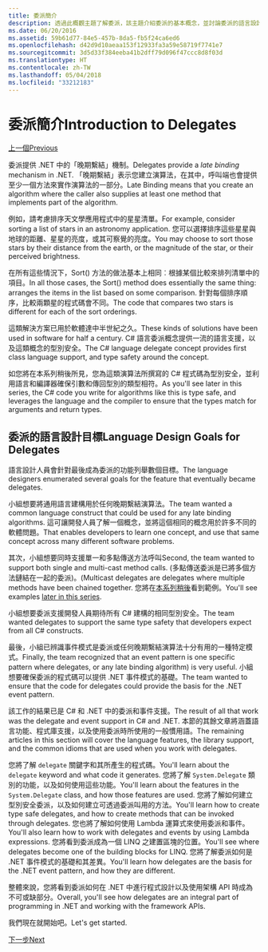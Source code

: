 ```yaml
---
title: 委派簡介
description: 透過此概觀主題了解委派，該主題介紹委派的基本概念，並討論委派的語言設計目標。
ms.date: 06/20/2016
ms.assetid: 59b61d77-84e5-457b-8da5-fb5f24ca6ed6
ms.openlocfilehash: d42d9d10aeaa153f12933fa3a59e58719f7741e7
ms.sourcegitcommit: 3d5d33f384eeba41b2dff79d096f47ccc8d8f03d
ms.translationtype: HT
ms.contentlocale: zh-TW
ms.lasthandoff: 05/04/2018
ms.locfileid: "33212183"
---
```

# <a name="introduction-to-delegates"></a><span data-ttu-id="bbee6-103">委派簡介</span><span class="sxs-lookup"><span data-stu-id="bbee6-103">Introduction to Delegates</span></span>

[<span data-ttu-id="bbee6-104">上一個</span><span class="sxs-lookup"><span data-stu-id="bbee6-104">Previous</span></span>](delegates-events.md)

<span data-ttu-id="bbee6-105">委派提供 .NET 中的「晚期繫結」機制。</span><span class="sxs-lookup"><span data-stu-id="bbee6-105">Delegates provide a *late binding* mechanism in .NET.</span></span> <span data-ttu-id="bbee6-106">「晚期繫結」表示您建立演算法，在其中，呼叫端也會提供至少一個方法來實作演算法的一部分。</span><span class="sxs-lookup"><span data-stu-id="bbee6-106">Late Binding means that you create an algorithm where the caller also supplies at least one method that implements part of the algorithm.</span></span>

<span data-ttu-id="bbee6-107">例如，請考慮排序天文學應用程式中的星星清單。</span><span class="sxs-lookup"><span data-stu-id="bbee6-107">For example, consider sorting a list of stars in an astronomy application.</span></span>
<span data-ttu-id="bbee6-108">您可以選擇排序這些星星與地球的距離、星星的亮度，或其可察覺的亮度。</span><span class="sxs-lookup"><span data-stu-id="bbee6-108">You may choose to sort those stars by their distance from the earth, or the magnitude of the star, or their perceived brightness.</span></span>

<span data-ttu-id="bbee6-109">在所有這些情況下，Sort() 方法的做法基本上相同︰根據某個比較來排列清單中的項目。</span><span class="sxs-lookup"><span data-stu-id="bbee6-109">In all those cases, the Sort() method does essentially the same thing: arranges the items in the list based on some comparison.</span></span> <span data-ttu-id="bbee6-110">針對每個排序順序，比較兩顆星的程式碼會不同。</span><span class="sxs-lookup"><span data-stu-id="bbee6-110">The code that compares two stars is different for each of the sort orderings.</span></span>

<span data-ttu-id="bbee6-111">這類解決方案已用於軟體達中半世紀之久。</span><span class="sxs-lookup"><span data-stu-id="bbee6-111">These kinds of solutions have been used in software for half a century.</span></span>
<span data-ttu-id="bbee6-112">C# 語言委派概念提供一流的語言支援，以及這類概念的型別安全。</span><span class="sxs-lookup"><span data-stu-id="bbee6-112">The C# language delegate concept provides first class language support, and type safety around the concept.</span></span>

<span data-ttu-id="bbee6-113">如您將在本系列稍後所見，您為這類演算法所撰寫的 C# 程式碼為型別安全，並利用語言和編譯器確保引數和傳回型別的類型相符。</span><span class="sxs-lookup"><span data-stu-id="bbee6-113">As you'll see later in this series, the C# code you write for algorithms like this is type safe, and leverages the language and the compiler to ensure that the types match for arguments and return types.</span></span>

## <a name="language-design-goals-for-delegates"></a><span data-ttu-id="bbee6-114">委派的語言設計目標</span><span class="sxs-lookup"><span data-stu-id="bbee6-114">Language Design Goals for Delegates</span></span>

<span data-ttu-id="bbee6-115">語言設計人員會針對最後成為委派的功能列舉數個目標。</span><span class="sxs-lookup"><span data-stu-id="bbee6-115">The language designers enumerated several goals for the feature that eventually became delegates.</span></span>

<span data-ttu-id="bbee6-116">小組想要將通用語言建構用於任何晚期繫結演算法。</span><span class="sxs-lookup"><span data-stu-id="bbee6-116">The team wanted a common language construct that could be used for any late binding algorithms.</span></span> <span data-ttu-id="bbee6-117">這可讓開發人員了解一個概念，並將這個相同的概念用於許多不同的軟體問題。</span><span class="sxs-lookup"><span data-stu-id="bbee6-117">That enables developers to learn one concept, and use that same concept across many different software problems.</span></span>

<span data-ttu-id="bbee6-118">其次，小組想要同時支援單一和多點傳送方法呼叫</span><span class="sxs-lookup"><span data-stu-id="bbee6-118">Second, the team wanted to support both single and multi-cast method calls.</span></span> <span data-ttu-id="bbee6-119">(多點傳送委派是已將多個方法鏈結在一起的委派)。</span><span class="sxs-lookup"><span data-stu-id="bbee6-119">(Multicast delegates are delegates where multiple methods have been chained together.</span></span> <span data-ttu-id="bbee6-120">您將在[本系列稍後](delegate-class.md)看到範例。</span><span class="sxs-lookup"><span data-stu-id="bbee6-120">You'll see examples [later in this series](delegate-class.md).</span></span> 

<span data-ttu-id="bbee6-121">小組想要委派支援開發人員期待所有 C# 建構的相同型別安全。</span><span class="sxs-lookup"><span data-stu-id="bbee6-121">The team wanted delegates to support the same type safety that developers expect from all C# constructs.</span></span> 

<span data-ttu-id="bbee6-122">最後，小組已辨識事件模式是委派或任何晚期繫結演算法十分有用的一種特定模式。</span><span class="sxs-lookup"><span data-stu-id="bbee6-122">Finally, the team recognized that an event pattern is one specific pattern where delegates, or any late binding algorithm) is very useful.</span></span> <span data-ttu-id="bbee6-123">小組想要確保委派的程式碼可以提供 .NET 事件模式的基礎。</span><span class="sxs-lookup"><span data-stu-id="bbee6-123">The team wanted to ensure that the code for delegates could provide the basis for the .NET event pattern.</span></span>

<span data-ttu-id="bbee6-124">該工作的結果已是 C# 和 .NET 中的委派和事件支援。</span><span class="sxs-lookup"><span data-stu-id="bbee6-124">The result of all that work was the delegate and event support in C# and .NET.</span></span> <span data-ttu-id="bbee6-125">本節的其餘文章將涵蓋語言功能、程式庫支援，以及使用委派時所使用的一般慣用語。</span><span class="sxs-lookup"><span data-stu-id="bbee6-125">The remaining articles in this section will cover the language features, the library support, and the common idioms that are used when you work with delegates.</span></span>

<span data-ttu-id="bbee6-126">您將了解 `delegate` 關鍵字和其所產生的程式碼。</span><span class="sxs-lookup"><span data-stu-id="bbee6-126">You'll learn about the `delegate` keyword and what code it generates.</span></span> <span data-ttu-id="bbee6-127">您將了解 `System.Delegate` 類別的功能，以及如何使用這些功能。</span><span class="sxs-lookup"><span data-stu-id="bbee6-127">You'll learn about the features in the `System.Delegate` class, and how those features are used.</span></span> <span data-ttu-id="bbee6-128">您將了解如何建立型別安全委派，以及如何建立可透過委派叫用的方法。</span><span class="sxs-lookup"><span data-stu-id="bbee6-128">You'll learn how to create type safe delegates, and how to create methods that can be invoked through delegates.</span></span> <span data-ttu-id="bbee6-129">您也將了解如何使用 Lambda 運算式來使用委派和事件。</span><span class="sxs-lookup"><span data-stu-id="bbee6-129">You'll also learn how to work with delegates and events by using Lambda expressions.</span></span> <span data-ttu-id="bbee6-130">您將看到委派成為一個 LINQ 之建置區塊的位置。</span><span class="sxs-lookup"><span data-stu-id="bbee6-130">You'll see where delegates become one of the building blocks for LINQ.</span></span> <span data-ttu-id="bbee6-131">您將了解委派如何是 .NET 事件模式的基礎和其差異。</span><span class="sxs-lookup"><span data-stu-id="bbee6-131">You'll learn how delegates are the basis for the .NET event pattern, and how they are different.</span></span>

<span data-ttu-id="bbee6-132">整體來說，您將看到委派如何在 .NET 中進行程式設計以及使用架構 API 時成為不可或缺部分。</span><span class="sxs-lookup"><span data-stu-id="bbee6-132">Overall, you'll see how delegates are an integral part of programming in .NET and working with the framework APIs.</span></span>

<span data-ttu-id="bbee6-133">我們現在就開始吧。</span><span class="sxs-lookup"><span data-stu-id="bbee6-133">Let's get started.</span></span>

[<span data-ttu-id="bbee6-134">下一步</span><span class="sxs-lookup"><span data-stu-id="bbee6-134">Next</span></span>](delegate-class.md)
